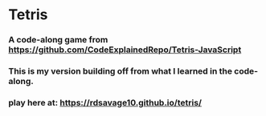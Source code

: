 # Tetris

### A code-along game from https://github.com/CodeExplainedRepo/Tetris-JavaScript

### This is my version building off from what I learned in the code-along.

### play here at: https://rdsavage10.github.io/tetris/
